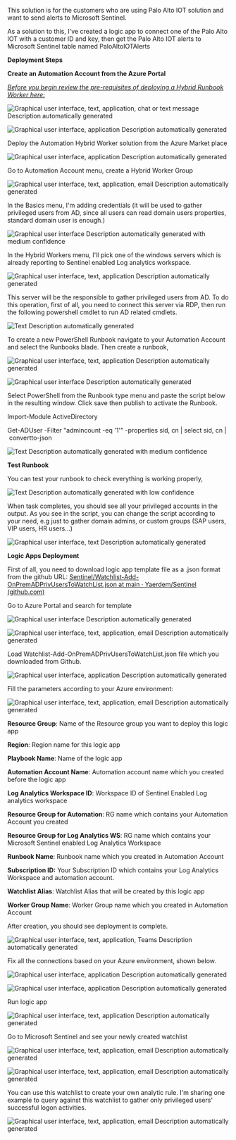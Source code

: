 This solution is for the customers who are using Palo Alto IOT solution and want to send alerts to Microsoft Sentinel.

As a solution to this, I've created a logic app to connect one of the
Palo Alto IOT with a customer ID and key, then get the Palo Alto IOT alerts to Microsoft Sentinel table named PaloAltoIOTAlerts

**Deployment Steps**

**Create an Automation Account from the Azure Portal**

[*Before you begin review the pre-requisites of deploying a Hybrid
Runbook Worker
here:*](https://docs.microsoft.com/azure/automation/automation-windows-hrw-install)

![Graphical user interface, text, application, chat or text message
Description automatically
generated](./media/image1.png)

![Graphical user interface, application Description automatically
generated](./media/image2.png)

Deploy the Automation Hybrid Worker solution from the Azure Market place

![Graphical user interface, application Description automatically
generated](./media/image3.png)

Go to Automation Account menu, create a Hybrid Worker Group

![Graphical user interface, text, application, email Description
automatically
generated](./media/image4.png)

In the Basics menu, I'm adding credentials (it will be used to gather
privileged users from AD, since all users can read domain users
properties, standard domain user is enough.)

![Graphical user interface Description automatically generated with
medium confidence](./media/image5.png)

In the Hybrid Workers menu, I'll pick one of the windows servers which
is already reporting to Sentinel enabled Log analytics workspace.

![Graphical user interface, text, application Description automatically
generated](./media/image6.png)

This server will be the responsible to gather privileged users from AD.
To do this operation, first of all, you need to connect this server via
RDP, then run the following powershell cmdlet to run AD related cmdlets.

![Text Description automatically
generated](./media/image7.png)

To create a new PowerShell Runbook navigate to your Automation Account
and select the Runbooks blade. Then create a runbook,

![Graphical user interface, text, application Description automatically
generated](./media/image8.png)

![Graphical user interface Description automatically
generated](./media/image9.png)

Select PowerShell from the Runbook type menu and paste the script below
in the resulting window. Click save then publish to activate the
Runbook.

Import-Module ActiveDirectory

Get-ADUser -Filter \"admincount -eq \'1\'\" -properties sid, cn \| select sid, cn \| convertto-json

![Text Description automatically generated with medium
confidence](./media/image10.png)

**Test Runbook**

You can test your runbook to check everything is working properly,

![Text Description automatically generated with low
confidence](./media/image11.png)

When task completes, you should see all your privileged accounts in the
output. As you see in the script, you can change the script according to
your need, e.g just to gather domain admins, or custom groups (SAP
users, VIP users, HR users\...)

![Graphical user interface, text Description automatically
generated](./media/image12.png)

**Logic Apps Deployment**

First of all, you need to download logic app template file as a .json
format from the github URL:
[Sentinel/Watchlist-Add-OnPremADPrivUsersToWatchList.json at main ·
Yaerdem/Sentinel
(github.com)](https://github.com/Yaerdem/Sentinel/blob/main/Watchlist-Add-OnPremADPrivUsersToWatchList.json)

Go to Azure Portal and search for template

![Graphical user interface Description automatically
generated](./media/image13.png)

![Graphical user interface, text, application, email Description
automatically
generated](./media/image14.png)

Load Watchlist-Add-OnPremADPrivUsersToWatchList.json file which you
downloaded from Github.

![Graphical user interface, application Description automatically
generated](./media/image15.png)

Fill the parameters according to your Azure environment:

![Graphical user interface, text, application, email Description
automatically
generated](./media/image16.png)

**Resource Group**: Name of the Resource group you want to deploy this
logic app

**Region**: Region name for this logic app

**Playbook Name**: Name of the logic app

**Automation Account Name**: Automation account name which you created
before the logic app

**Log Analytics Workspace ID**: Workspace ID of Sentinel Enabled Log
analytics workspace

**Resource Group for Automation**: RG name which contains your
Automation Account you created

**Resource Group for Log Analytics WS**: RG name which contains your
Microsoft Sentinel enabled Log Analytics Workspace

**Runbook Name**: Runbook name which you created in Automation Account

**Subscription ID:** Your Subscription ID which contains your Log
Analytics Workspace and automation account.

**Watchlist Alias**: Watchlist Alias that will be created by this logic
app

**Worker Group Name**: Worker Group name which you created in Automation
Account

After creation, you should see deployment is complete.

![Graphical user interface, text, application, Teams Description
automatically
generated](./media/image17.png)

Fix all the connections based on your Azure environment, shown below.

![Graphical user interface, application Description automatically
generated](./media/image18.png)

![Graphical user interface, application Description automatically
generated](./media/image19.png)

Run logic app

![Graphical user interface, text, application Description automatically
generated](./media/image20.png)

Go to Microsoft Sentinel and see your newly created watchlist

![Graphical user interface, text, application, email Description
automatically generated](./media/image21.png)

![Graphical user interface, text, application, email Description
automatically generated](./media/image22.png)

You can use this watchlist to create your own analytic rule. I'm sharing
one example to query against this watchlist to gather only privileged
users' successful logon activities.

![Graphical user interface, text, application, email Description
automatically generated](./media/image23.png)
